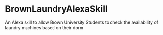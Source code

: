 # BrownLaundryAlexaSkill
An Alexa skill to allow Brown University Students to check the availability of laundry machines based on their dorm

